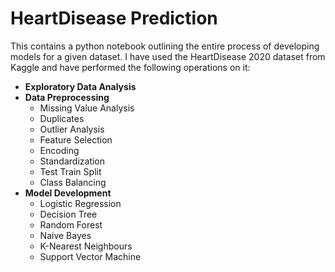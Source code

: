 # HeartDisease Prediction
This contains a python notebook outlining the entire process of developing models for a given dataset. I have used the HeartDisease 2020 dataset from Kaggle and have performed the following operations on it:
* **Exploratory Data Analysis**
* **Data Preprocessing**
    * Missing Value Analysis
    * Duplicates
    * Outlier Analysis
    * Feature Selection
    * Encoding
    * Standardization
    * Test Train Split
    * Class Balancing
* **Model Development**
    * Logistic Regression
    * Decision Tree
    * Random Forest
    * Naive Bayes
    * K-Nearest Neighbours
    * Support Vector Machine
